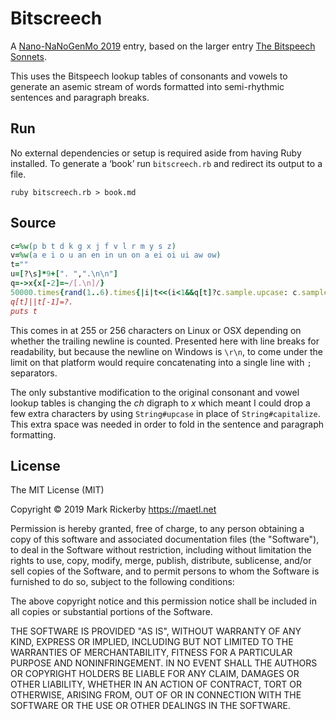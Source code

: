 # Bitscreech

A [Nano-NaNoGenMo 2019](https://nickm.com/post/2019/11/nano-nanogenmo-or-nnngm/) entry, based on the larger entry [The Bitspeech Sonnets]().

This uses the Bitspeech lookup tables of consonants and vowels to generate an asemic stream of words formatted into semi-rhythmic sentences and paragraph breaks.

## Run

No external dependencies or setup is required aside from having Ruby installed. To generate a ‘book’ run `bitscreech.rb` and redirect its output to a file.

```
ruby bitscreech.rb > book.md
```

## Source

```ruby
c=%w(p b t d k g x j f v l r m y s z)
v=%w(a e i o u an en in un on a ei oi ui aw ow)
t=""
u=[?\s]*9+[". ",".\n\n"]
q=->x{x[-2]=~/[.\n]/}
50000.times{rand(1..6).times{|i|t<<(i<1&&q[t]?c.sample.upcase: c.sample)+v.sample};t<<u.sample}
q[t]||t[-1]=?.
puts t
```

This comes in at 255 or 256 characters on Linux or OSX depending on whether the trailing newline is counted. Presented here with line breaks for readability, but because the newline on Windows is `\r\n`, to come under the limit on that platform would require concatenating into a single line with `;` separators.

The only substantive modification to the original consonant and vowel lookup tables is changing the _ch_ digraph to _x_ which meant I could drop a few extra characters by using `String#upcase` in place of `String#capitalize`. This extra space was needed in order to fold in the sentence and paragraph formatting.

## License

The MIT License (MIT)

Copyright © 2019 Mark Rickerby https://maetl.net

Permission is hereby granted, free of charge, to any person obtaining a copy of this software and associated documentation files (the "Software"), to deal in the Software without restriction, including without limitation the rights to use, copy, modify, merge, publish, distribute, sublicense, and/or sell copies of the Software, and to permit persons to whom the Software is furnished to do so, subject to the following conditions:

The above copyright notice and this permission notice shall be included in all copies or substantial portions of the Software.

THE SOFTWARE IS PROVIDED "AS IS", WITHOUT WARRANTY OF ANY KIND, EXPRESS OR IMPLIED, INCLUDING BUT NOT LIMITED TO THE WARRANTIES OF MERCHANTABILITY, FITNESS FOR A PARTICULAR PURPOSE AND NONINFRINGEMENT. IN NO EVENT SHALL THE AUTHORS OR COPYRIGHT HOLDERS BE LIABLE FOR ANY CLAIM, DAMAGES OR OTHER LIABILITY, WHETHER IN AN ACTION OF CONTRACT, TORT OR OTHERWISE, ARISING FROM, OUT OF OR IN CONNECTION WITH THE SOFTWARE OR THE USE OR OTHER DEALINGS IN THE SOFTWARE.
